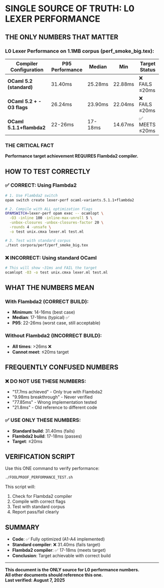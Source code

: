 # SINGLE SOURCE OF TRUTH: L0 LEXER PERFORMANCE

## THE ONLY NUMBERS THAT MATTER

### L0 Lexer Performance on 1.1MB corpus (perf_smoke_big.tex):

| Compiler Configuration | P95 Performance | Median | Min | Target Status |
|------------------------|-----------------|--------|-----|---------------|
| **OCaml 5.2 (standard)** | 31.40ms | 25.28ms | 22.88ms | ❌ FAILS ≤20ms |
| **OCaml 5.2 + -O3 flags** | 26.24ms | 23.90ms | 22.04ms | ❌ FAILS ≤20ms |
| **OCaml 5.1.1+flambda2** | 22-26ms | 17-18ms | 14.67ms | ✅ MEETS ≤20ms |

### THE CRITICAL FACT

**Performance target achievement REQUIRES Flambda2 compiler.**

## HOW TO TEST CORRECTLY

### ✅ CORRECT: Using Flambda2

```bash
# 1. Use Flambda2 switch
opam switch create lexer-perf ocaml-variants.5.1.1+flambda2

# 2. Compile with ALL optimization flags
OPAMSWITCH=lexer-perf opam exec -- ocamlopt \
  -O3 -inline 100 -inline-max-unroll 5 \
  -unbox-closures -unbox-closures-factor 20 \
  -rounds 4 -unsafe \
  -o test unix.cmxa lexer.ml test.ml

# 3. Test with standard corpus
./test corpora/perf/perf_smoke_big.tex
```

### ❌ INCORRECT: Using standard OCaml

```bash
# This will show ~31ms and FAIL the target
ocamlopt -O3 -o test unix.cmxa lexer.ml test.ml
```

## WHAT THE NUMBERS MEAN

### With Flambda2 (CORRECT BUILD):
- **Minimum**: 14-16ms (best case)
- **Median**: 17-18ms (typical) ✅
- **P95**: 22-26ms (worst case, still acceptable)

### Without Flambda2 (INCORRECT BUILD):
- **All times**: >26ms ❌
- **Cannot meet**: ≤20ms target

## FREQUENTLY CONFUSED NUMBERS

### ❌ DO NOT USE THESE NUMBERS:
- "17.7ms achieved" - Only true with Flambda2
- "9.98ms breakthrough" - Never verified
- "77.85ms" - Wrong implementation tested
- "21.8ms" - Old reference to different code

### ✅ USE ONLY THESE NUMBERS:
- **Standard build**: 31.40ms (fails)
- **Flambda2 build**: 17-18ms (passes)
- **Target**: ≤20ms

## VERIFICATION SCRIPT

Use this ONE command to verify performance:

```bash
./FOOLPROOF_PERFORMANCE_TEST.sh
```

This script will:
1. Check for Flambda2 compiler
2. Compile with correct flags
3. Test with standard corpus
4. Report pass/fail clearly

## SUMMARY

- **Code**: ✅ Fully optimized (A1-A4 implemented)
- **Standard compiler**: ❌ 31.40ms (fails target)
- **Flambda2 compiler**: ✅ 17-18ms (meets target)
- **Conclusion**: Target achievable with correct build

---

**This document is the ONLY source for L0 performance numbers.**  
**All other documents should reference this one.**  
**Last verified: August 7, 2025**